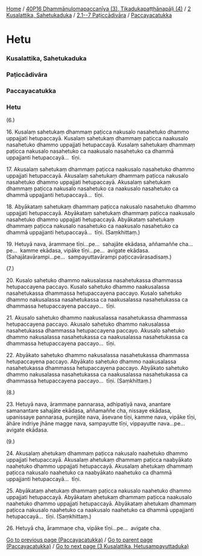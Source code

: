 
[Home](/) / [40P16 Dhammānulomapaccanīya (3), Tikadukapaṭṭhānapāḷi (4)](../../../../40P16.md) / [2 Kusalattika, Sahetukaduka](../../../2.md) / [2.1--7 Paṭiccādivāra](../../2.1--7.md) / [Paccayacatukka](../Paccayacatukka.md)

# Hetu

### Kusalattika, Sahetukaduka

### Paṭiccādivāra

### Paccayacatukka

### Hetu

(6.)

16\. Kusalaṃ sahetukaṃ dhammaṃ paṭicca nakusalo nasahetuko dhammo uppajjati hetupaccayā. Kusalaṃ sahetukaṃ dhammaṃ paṭicca naakusalo nasahetuko dhammo uppajjati hetupaccayā. Kusalaṃ sahetukaṃ dhammaṃ paṭicca nakusalo nasahetuko ca naakusalo nasahetuko ca dhammā uppajjanti hetupaccayā…  tīṇi.

17\. Akusalaṃ sahetukaṃ dhammaṃ paṭicca naakusalo nasahetuko dhammo uppajjati hetupaccayā. Akusalaṃ sahetukaṃ dhammaṃ paṭicca nakusalo nasahetuko dhammo uppajjati hetupaccayā. Akusalaṃ sahetukaṃ dhammaṃ paṭicca nakusalo nasahetuko ca naakusalo nasahetuko ca dhammā uppajjanti hetupaccayā…  tīṇi.

18\. Abyākataṃ sahetukaṃ dhammaṃ paṭicca nakusalo nasahetuko dhammo uppajjati hetupaccayā. Abyākataṃ sahetukaṃ dhammaṃ paṭicca naakusalo nasahetuko dhammo uppajjati hetupaccayā. Abyākataṃ sahetukaṃ dhammaṃ paṭicca nakusalo nasahetuko ca naakusalo nasahetuko ca dhammā uppajjanti hetupaccayā…  tīṇi. (Saṃkhittaṃ.)

19\. Hetuyā nava, ārammaṇe tīṇi…pe…  sahajāte ekādasa, aññamaññe cha…pe…  kamme ekādasa, vipāke tīṇi…pe…  avigate ekādasa. (Sahajātavārampi…pe…  sampayuttavārampi paṭiccavārasadisaṃ.)

(7.)

20\. Kusalo sahetuko dhammo nakusalassa nasahetukassa dhammassa hetupaccayena paccayo. Kusalo sahetuko dhammo naakusalassa nasahetukassa dhammassa hetupaccayena paccayo. Kusalo sahetuko dhammo nakusalassa nasahetukassa ca naakusalassa nasahetukassa ca dhammassa hetupaccayena paccayo…  tīṇi.

21\. Akusalo sahetuko dhammo naakusalassa nasahetukassa dhammassa hetupaccayena paccayo. Akusalo sahetuko dhammo nakusalassa nasahetukassa dhammassa hetupaccayena paccayo. Akusalo sahetuko dhammo nakusalassa nasahetukassa ca naakusalassa nasahetukassa ca dhammassa hetupaccayena paccayo…  tīṇi.

22\. Abyākato sahetuko dhammo nakusalassa nasahetukassa dhammassa hetupaccayena paccayo. Abyākato sahetuko dhammo naakusalassa nasahetukassa dhammassa hetupaccayena paccayo. Abyākato sahetuko dhammo nakusalassa nasahetukassa ca naakusalassa nasahetukassa ca dhammassa hetupaccayena paccayo…  tīṇi. (Saṃkhittaṃ.)

(8.)

23\. Hetuyā nava, ārammaṇe pannarasa, adhipatiyā nava, anantare samanantare sahajāte ekādasa, aññamaññe cha, nissaye ekādasa, upanissaye pannarasa, purejāte nava, āsevane tīṇi, kamme nava, vipāke tīṇi, āhāre indriye jhāne magge nava, sampayutte tīṇi, vippayutte nava…pe…  avigate ekādasa.

(9.)

24\. Akusalaṃ ahetukaṃ dhammaṃ paṭicca nakusalo naahetuko dhammo uppajjati hetupaccayā. Akusalaṃ ahetukaṃ dhammaṃ paṭicca naabyākato naahetuko dhammo uppajjati hetupaccayā. Akusalaṃ ahetukaṃ dhammaṃ paṭicca nakusalo naahetuko ca naabyākato naahetuko ca dhammā uppajjanti hetupaccayā…  tīṇi.

25\. Abyākataṃ ahetukaṃ dhammaṃ paṭicca nakusalo naahetuko dhammo uppajjati hetupaccayā. Abyākataṃ ahetukaṃ dhammaṃ paṭicca naakusalo naahetuko dhammo uppajjati hetupaccayā. Abyākataṃ ahetukaṃ dhammaṃ paṭicca nakusalo naahetuko ca naakusalo naahetuko ca dhammā uppajjanti hetupaccayā…  tīṇi. (Saṃkhittaṃ.)

26\. Hetuyā cha, ārammaṇe cha, vipāke tīṇi…pe…  avigate cha.

[Go to previous page (Paccayacatukka)](../Paccayacatukka.md) / [Go to parent page (Paccayacatukka)](../Paccayacatukka.md) / [Go to next page (3 Kusalattika, Hetusampayuttaduka)](../../../3.md)


